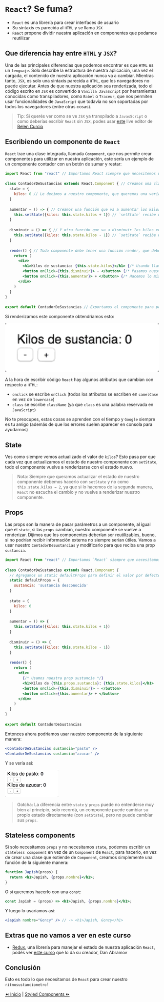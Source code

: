 # `React`? Se fuma?
* `React` es una librería para crear interfaces de usuario
* Su sintaxis es parecida al `HTML` y se llama `JSX`
* `React` propone dividir nuestra aplicación en componentes que podamos reutilizar

## Que diferencia hay entre `HTML` y `JSX`?
Una de las principales diferencias que podemos encontrar es que `HTML` es un `lenguaje`. Solo describe la estructura de nuestra aplicación, una vez el cargada, el contenido de nuestra aplicación nunca va a cambiar.
Mientras tanto, `JSX`, es solo una sintaxis parecida a `HTML`, que los navegadores no puede ejecutar.
Antes de que nuestra aplicación sea renderizada, todo el código escrito en `JSX` es convertido a `Vanilla JavaScript` por herramientas conocidas como transpiladores, como `Babel` o `Traceur`, que nos permiten usar funcionalidades de `JavaScript` que todavía no son soportadas por todos los navegadores (entre otras cosas).

> Tip: Si querés ver como se ve `JSX` ya transpilado a `JavasScript` o como deberías escribir `React` sin `JSX`, podes usar [este](https://jsx-live.now.sh/) live editor de [Belen Curcio](https://twitter.com/okbel)

## Escribiendo un componente de `React`
`React` trae una clase integrada, llamada `Component`, que nos permite crear componentes para utilizar en nuestra aplicación, este sería un ejemplo de un componente contador con un botón de sumar y restar:
```jsx
import React from "react" // Importamos React siempre que necesitemos usar JSX

class ContadorDeSustancias extends React.Component { // Creamos una clase, con un nombre, empezando con mayúscula, que extienda de `React.Component`
  state = {
    kilos: 0 // Le decimos a nuestro componente, que queremos una variable `kilos` dentro del estado
  }

  aumentar = () => { // Creamos una función que va a aumentar los kilos de nuestro estado en 1
    this.setState({kilos: this.state.kilos + 1}) // `setState` recibe un objeto y define un estado nuevo combinando el viejo y el objeto que le pasamos
  }

  disminuir = () => { // Y otra función que va a disminuir los kilos en 1
    this.setState({kilos: this.state.kilos - 1}) // `setState` recibe un objeto y define un estado nuevo combinando el viejo y el objeto que le pasamos
  }

  render() { // Todo componente debe tener una función render, que debe retornar `un solo` elemento JSX (o null), atentos que ese elemento puede ser un elemento que contenga muchos otros elementos adentro
    return (
      <div>
        <h1>Kilos de sustancia: {this.state.kilos}</h1> {/* Usando llaves podemos meter código javascript dentro de nuestro JSX */}
        <button onClick={this.disminuir}> - </button> {/* Pasamos nuestra función disminuir a `onClick` para que se ejecute al hacer click */}
        <button onClick={this.aumentar}> + </button> {/* Hacemos lo mismo con nuestra función aumentar */}
      </div>
    )
  }
}

export default ContadorDeSustancias // Exportamos el componente para poder importarlo desde otros componentes
```

Si renderizamos este componente obtendríamos esto:

![01](../../assets/react-counter.gif)

A la hora de escribir código `React` hay algunos atributos que cambian con respecto a `HTML`:
* `onclick` se escribe `onClick` (todos los atributos se escriben en `camelCase` en vez de `lowercase`)
* `class` se escribe `className` (ya que `class` es una palabra reservada en `JavaScript`)

No te preocupes, estas cosas se aprenden con el tiempo y `Google` siempre es tu amigo (además de que los errores suelen aparecer en consola para ayudarnos)

## State
Ves como siempre vemos actualizado el valor de `kilos`? Esto pasa por que cada vez que actualizamos el estado de nuestro componente con `setState`, todo el componente vuelve a renderizarse con el estado nuevo.

> Nota: Siempre que queramos actualizar el estado de nuestro componente debemos hacerlo con `setState` y no como `this.state.kilos = 2`, ya que si lo hacemos de la segunda manera, `React` no escucha el cambio y no vuelve a renderizar nuestro componente.

## Props
Las props son la manera de pasar parámetros a un componente, al igual que el `state`, si las `props` cambian, nuestro componente se vuelve a renderizar.
Dijimos que los componentes deberían ser reutilizables, bueno, si no podrían recibir información externa no siempre serían útiles.
Vamos a usar nuestro `ContadorDeSustancias` y modificarlo para que reciba una prop `sustancia`.

```jsx
import React from "react" // Importamos `React` siempre que necesitemos usar JSX

class ContadorDeSustancias extends React.Component {
  // Agregamos un static defaultProps para definir el valor por defecto de nuestras props en caso de que no sean pasadas al componente
  static defaultProps = {
    sustancia: 'sustancia desconocida'
  }

  state = {
    kilos: 0
  }

  aumentar = () => {
    this.setState({kilos: this.state.kilos + 1})
  }

  disminuir = () => {
    this.setState({kilos: this.state.kilos - 1})
  }

  render() {
    return (
      <div>
        {/* Usamos nuestra prop sustancia */}
        <h1>Kilos de {this.props.sustancia}: {this.state.kilos}</h1>
        <button onClick={this.disminuir}> - </button>
        <button onClick={this.aumentar}> + </button>
      </div>
    )
  }
}

export default ContadorDeSustancias
```

Entonces ahora podríamos usar nuestro componente de la siguiente manera:
```jsx
<ContadorDeSustancias sustancia="pasto" />
<ContadorDeSustancias sustancia="azucar" />
```

Y se vería así:

![02](../../assets/react-counter-prop.gif)

> Gotcha: La diferencia entre `state` y `props` puede no entenderse muy bien al principio, solo recordá, un componente puede cambiar su propio estado directamente (con `setState`), pero no puede cambiar sus `props`.

## Stateless components
Si solo necesitamos `props` y no necesitamos `state`, podemos escribir un `stateless component` en vez de un `Component` de `React`, para hacerlo, en vez de crear una clase que extiende de `Component`, creamos simplemente una función de la siguiente manera:
```jsx
function Japish(props) {
  return <h1>Japish, {props.nombre}</h1>;
}
```
O si queremos hacerlo con una `const`:
```jsx
const Japish = (props) => <h1>Japish, {props.nombre}</h1>;
```
Y luego lo usaríamos así:
```jsx
<Japish nombre="Goncy" /> // -> <h1>Japish, Goncy</h1>
```

## Extras que no vamos a ver en este curso
* [Redux](https://redux.js.org/), una librería para manejar el estado de nuestra aplicación `React`, podés ver [este curso](https://egghead.io/courses/getting-started-with-redux) que lo da su creador, Dan Abramov

## Conclusión
Esto es todo lo que necesitamos de `React` para crear nuestro `ritmosustanciometro`!

[⏪ Inicio](../../README.md) | [Styled Components ⏩](./styled-components.md)
